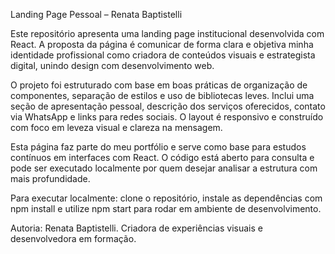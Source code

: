 Landing Page Pessoal – Renata Baptistelli

Este repositório apresenta uma landing page institucional desenvolvida com React. 
A proposta da página é comunicar de forma clara e objetiva minha identidade profissional como criadora de conteúdos visuais e estrategista digital, unindo design com desenvolvimento web.

O projeto foi estruturado com base em boas práticas de organização de componentes, separação de estilos e uso de bibliotecas leves. 
Inclui uma seção de apresentação pessoal, descrição dos serviços oferecidos, contato via WhatsApp e links para redes sociais. 
O layout é responsivo e construído com foco em leveza visual e clareza na mensagem.

Esta página faz parte do meu portfólio e serve como base para estudos contínuos em interfaces com React. 
O código está aberto para consulta e pode ser executado localmente por quem desejar analisar a estrutura com mais profundidade.

Para executar localmente: clone o repositório, instale as dependências com npm install e utilize npm start para rodar em ambiente de desenvolvimento.

Autoria: Renata Baptistelli. 
Criadora de experiências visuais e desenvolvedora em formação.

